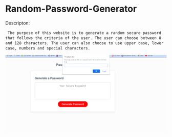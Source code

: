 # Random-Password-Generator
Descripton:

     The purpose of this website is to generate a random secure password that follows the criteria of the user. The user can choose between 8 and 128 characters. The user can also choose to use upper case, lower case, numbers and special characters.

 <img src= "./Screenshot (14).png">
